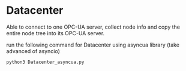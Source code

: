 # Datacenter

Able to connect to one OPC-UA server, collect node info and copy the entire node tree into its OPC-UA server.

run the following command for Datacenter using asyncua library (take advanced of asyncio)

`python3 Datacenter_asyncua.py`




